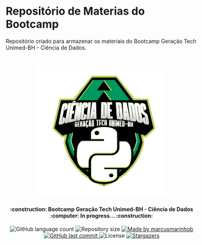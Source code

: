 # Repositório de Materias do Bootcamp
Repositório criado para armazenar os materiais do Bootcamp Geração Tech Unimed-BH - Ciência de Dados.

<h1 align="center">
    <img alt="Python Codes" title="#PythonCodes" src="./bootcamp-logo.png" width="340px" />
</h1>

<h4 align="center"> 
	:construction: Bootcamp Geração Tech Unimed-BH - Ciência de Dados :computer: In progress... :construction:
</h4>
<p align="center">
  <img alt="GitHub language count" src="https://img.shields.io/github/languages/count/marcusmarinhob/dio-geracao-tech-unimed-materiais?color=00995d">

  <img alt="Repository size" src="https://img.shields.io/github/repo-size/marcusmarinhob/dio-geracao-tech-unimed-materiais?color=b9d156">
	
  <a href="https://www.linkedin.com/in/marcusmarinho/">
    <img alt="Made by marcusmarinhob" src="https://img.shields.io/badge/made%20by-marcusmarinhob-00995d">
  </a>

  <a href="https://github.com/marcusmarinhob/dio-geracao-tech-unimed-materiais/commits/master">
    <img alt="GitHub last commit" src="https://img.shields.io/github/last-commit/marcusmarinhob/dio-geracao-tech-unimed-materiais?color=b9d156">
  </a>

  <img alt="License" src="https://img.shields.io/badge/license-MIT-00995d">
   <a href="https://github.com/marcusmarinhob/dio-geracao-tech-unimed-materiais/stargazers">
    <img alt="Stargazers" src="https://img.shields.io/github/stars/marcusmarinhob/dio-geracao-tech-unimed-materiais?style=social">
  </a>
</p>
